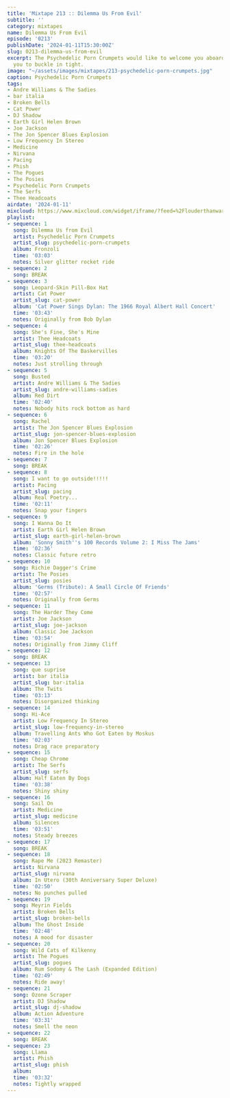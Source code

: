 ```yaml
---
title: 'Mixtape 213 :: Dilemma Us From Evil'
subtitle: ''
category: mixtapes
name: Dilemma Us From Evil
episode: '0213'
publishDate: '2024-01-11T15:30:00Z'
slug: 0213-dilemma-us-from-evil
excerpt: The Psychedelic Porn Crumpets would like to welcome you aboard and advise
  you to buckle in tight.
image: "~/assets/images/mixtapes/213-psychedelic-porn-crumpets.jpg"
caption: Psychedelic Porn Crumpets
tags:
- Andre Williams & The Sadies
- bar italia
- Broken Bells
- Cat Power
- DJ Shadow
- Earth Girl Helen Brown
- Joe Jackson
- The Jon Spencer Blues Explosion
- Low Frequency In Stereo
- Medicine
- Nirvana
- Pacing
- Phish
- The Pogues
- The Posies
- Psychedelic Porn Crumpets
- The Serfs
- Thee Headcoats
airdate: '2024-01-11'
mixcloud: https://www.mixcloud.com/widget/iframe/?feed=%2Flouderthanwar%2Fthe-mixtape-213-dilemma-us-from-evil-2024-01-11%2F&hide_artwork=1&hide_cover=1
playlist:
- sequence: 1
  song: Dilemma Us from Evil
  artist: Psychedelic Porn Crumpets
  artist_slug: psychedelic-porn-crumpets
  album: Fronzoli
  time: '03:03'
  notes: Silver glitter rocket ride
- sequence: 2
  song: BREAK
- sequence: 3
  song: Leopard-Skin Pill-Box Hat
  artist: Cat Power
  artist_slug: cat-power
  album: 'Cat Power Sings Dylan: The 1966 Royal Albert Hall Concert'
  time: '03:43'
  notes: Originally from Bob Dylan
- sequence: 4
  song: She's Fine, She's Mine
  artist: Thee Headcoats
  artist_slug: thee-headcoats
  album: Knights Of The Baskervilles
  time: '03:20'
  notes: Just strolling through
- sequence: 5
  song: Busted
  artist: Andre Williams & The Sadies
  artist_slug: andre-williams-sadies
  album: Red Dirt
  time: '02:40'
  notes: Nobody hits rock bottom as hard
- sequence: 6
  song: Rachel
  artist: The Jon Spencer Blues Explosion
  artist_slug: jon-spencer-blues-explosion
  album: Jon Spencer Blues Explosion
  time: '02:26'
  notes: Fire in the hole
- sequence: 7
  song: BREAK
- sequence: 8
  song: I want to go outside!!!!!
  artist: Pacing
  artist_slug: pacing
  album: Real Poetry...
  time: '02:11'
  notes: Snap your fingers
- sequence: 9
  song: I Wanna Do It
  artist: Earth Girl Helen Brown
  artist_slug: earth-girl-helen-brown
  album: 'Sonny Smith''s 100 Records Volume 2: I Miss The Jams'
  time: '02:36'
  notes: Classic future retro
- sequence: 10
  song: Richie Dagger's Crime
  artist: The Posies
  artist_slug: posies
  album: 'Germs (Tribute): A Small Circle Of Friends'
  time: '02:57'
  notes: Originally from Germs
- sequence: 11
  song: The Harder They Come
  artist: Joe Jackson
  artist_slug: joe-jackson
  album: Classic Joe Jackson
  time: '03:54'
  notes: Originally from Jimmy Cliff
- sequence: 12
  song: BREAK
- sequence: 13
  song: que suprise
  artist: bar italia
  artist_slug: bar-italia
  album: The Twits
  time: '03:13'
  notes: Disorganized thinking
- sequence: 14
  song: Hi-Ace
  artist: Low Frequency In Stereo
  artist_slug: low-frequency-in-stereo
  album: Travelling Ants Who Got Eaten by Moskus
  time: '02:03'
  notes: Drag race preparatory
- sequence: 15
  song: Cheap Chrome
  artist: The Serfs
  artist_slug: serfs
  album: Half Eaten By Dogs
  time: '03:38'
  notes: Shiny shiny
- sequence: 16
  song: Sail On
  artist: Medicine
  artist_slug: medicine
  album: Silences
  time: '03:51'
  notes: Steady breezes
- sequence: 17
  song: BREAK
- sequence: 18
  song: Rape Me (2023 Remaster)
  artist: Nirvana
  artist_slug: nirvana
  album: In Utero (30th Anniversary Super Deluxe)
  time: '02:50'
  notes: No punches pulled
- sequence: 19
  song: Meyrin Fields
  artist: Broken Bells
  artist_slug: broken-bells
  album: The Ghost Inside
  time: '02:48'
  notes: A mood for disaster
- sequence: 20
  song: Wild Cats of Kilkenny
  artist: The Pogues
  artist_slug: pogues
  album: Rum Sodomy & The Lash (Expanded Edition)
  time: '02:49'
  notes: Ride away!
- sequence: 21
  song: Ozone Scraper
  artist: DJ Shadow
  artist_slug: dj-shadow
  album: Action Adventure
  time: '03:31'
  notes: Smell the neon
- sequence: 22
  song: BREAK
- sequence: 23
  song: Llama
  artist: Phish
  artist_slug: phish
  album:
  time: '03:32'
  notes: Tightly wrapped
---
```


